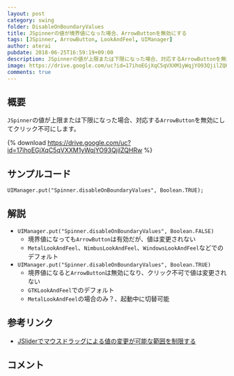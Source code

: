 ```yaml
---
layout: post
category: swing
folder: DisableOnBoundaryValues
title: JSpinnerの値が境界値になった場合、ArrowButtonを無効にする
tags: [JSpinner, ArrowButton, LookAndFeel, UIManager]
author: aterai
pubdate: 2018-06-25T16:59:19+09:00
description: JSpinnerの値が上限または下限になった場合、対応するArrowButtonを無効にしてクリック不可にします。
image: https://drive.google.com/uc?id=17ihoEGjXqC5qVXXM1yWqjYO93QjilZQHRw
comments: true
---
```

## 概要
`JSpinner`の値が上限または下限になった場合、対応する`ArrowButton`を無効にしてクリック不可にします。

{% download https://drive.google.com/uc?id=17ihoEGjXqC5qVXXM1yWqjYO93QjilZQHRw %}

## サンプルコード
<pre class="prettyprint"><code>UIManager.put("Spinner.disableOnBoundaryValues", Boolean.TRUE);
</code></pre>


## 解説
- `UIManager.put("Spinner.disableOnBoundaryValues", Boolean.FALSE)`
    - 境界値になっても`ArrowButton`は有効だが、値は変更されない
    - `MetalLookAndFeel`、`NimbusLookAndFeel`、`WindowsLookAndFeel`などでのデフォルト
- `UIManager.put("Spinner.disableOnBoundaryValues", Boolean.TRUE)`
    - 境界値になると`ArrowButton`は無効になり、クリック不可で値は変更されない
    - `GTKLookAndFeel`でのデフォルト
    - `MetalLookAndFeel`の場合のみ？、起動中に切替可能

<!-- dummy comment line for breaking list -->

## 参考リンク
- [JSliderでマウスドラッグによる値の変更が可能な範囲を制限する](https://ateraimemo.com/Swing/DragLimitedSlider.html)

<!-- dummy comment line for breaking list -->

## コメント
